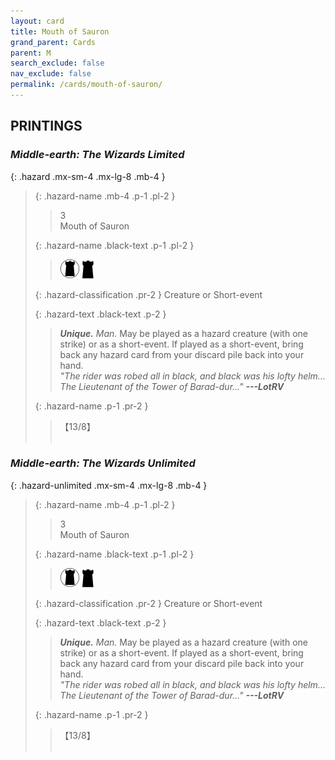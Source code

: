 ```yaml
---
layout: card
title: Mouth of Sauron
grand_parent: Cards
parent: M
search_exclude: false
nav_exclude: false
permalink: /cards/mouth-of-sauron/
---
```


## PRINTINGS


### _Middle-earth: The Wizards Limited_

{: .hazard .mx-sm-4 .mx-lg-8 .mb-4 }
> {: .hazard-name .mb-4 .p-1 .pl-2 }
> > <div class="hazard-mp">3</div>
> > <div class="card-name">Mouth of Sauron</div>
>
> {: .hazard-name .black-text .p-1 .pl-2 }
> > ![](/assets/images/dark-domain.svg) ![](/assets/images/dark-hold.svg)
>
> {: .hazard-classification .pr-2 }
> Creature or Short-event
>
> {: .hazard-text .black-text .p-2 }
> > _**Unique.**_ _Man._ May be played as a hazard creature (with one strike) or as a short-event. If played as a short-event, bring back any hazard card from your discard pile back into your hand. <br>_"The rider was robed all in black, and black was his lofty helm... The Lieutenant of the Tower of Barad-dur..."_ ***---LotRV*** 
>
> {: .hazard-name .p-1 .pr-2 }
> > <div class="card-shield">【13/8】</div>
> > <div class="card-corruption">&nbsp;</div>

### _Middle-earth: The Wizards Unlimited_

{: .hazard-unlimited .mx-sm-4 .mx-lg-8 .mb-4 }
> {: .hazard-name .mb-4 .p-1 .pl-2 }
> > <div class="hazard-mp">3</div>
> > <div class="card-name">Mouth of Sauron</div>
>
> {: .hazard-name .black-text .p-1 .pl-2 }
> > ![](/assets/images/dark-domain.svg) ![](/assets/images/dark-hold.svg)
>
> {: .hazard-classification .pr-2 }
> Creature or Short-event
>
> {: .hazard-text .black-text .p-2 }
> > _**Unique.**_ _Man._ May be played as a hazard creature (with one strike) or as a short-event. If played as a short-event, bring back any hazard card from your discard pile back into your hand. <br>_"The rider was robed all in black, and black was his lofty helm... The Lieutenant of the Tower of Barad-dur..."_ ***---LotRV*** 
>
> {: .hazard-name .p-1 .pr-2 }
> > <div class="card-shield">【13/8】</div>
> > <div class="card-corruption-white">&nbsp;</div>
